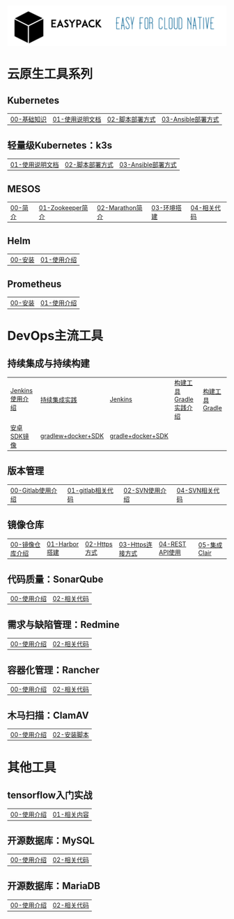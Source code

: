 ![easypack](pics/easypack-logo.png)

# 云原生工具系列
## Kubernetes
<table border="0">
    <tr>
        <td><a href="https://blog.csdn.net/liumiaocn/column/info/12761">00-基础知识</a></td>
        <td><a href="k8s/README.md">01-使用说明文档</a></td>
        <td><a href="k8s/shell">02-脚本部署方式</a></td>
        <td><a href="k8s/ansible">03-Ansible部署方式</a></td>
    </tr>
</table>

## 轻量级Kubernetes：k3s
<table border="0">
    <tr>
        <td><a href="https://liumiaocn.blog.csdn.net/article/details/103268634">01-使用说明文档</a></td>
        <td><a href="containers/standard/rancher/k3s/shell">02-脚本部署方式</a></td>
        <td><a href="containers/standard/rancher/k3s/ansible">03-Ansible部署方式</a></td>
    </tr>
</table>

## MESOS
<table border="0">
    <tr>
        <td><a href="https://blog.csdn.net/liumiaocn/article/details/54285586">00-简介</a></td>
        <td><a href="https://blog.csdn.net/liumiaocn/article/details/54310217">01-Zookeeper简介</a></td>
        <td><a href="https://blog.csdn.net/liumiaocn/article/details/54339732">02-Marathon简介</a></td>
        <td><a href="https://blog.csdn.net/liumiaocn/article/details/54405044">03-环境搭建</a></td>
        <td><a href="mesos">04-相关代码</a></td>
    </tr>
</table>

## Helm
<table border="0">
    <tr>
        <td><a href="https://raw.githubusercontent.com/helm/helm/master/scripts/get-helm-3">00-安装</a></td>
        <td><a href="https://blog.csdn.net/liumiaocn/category_9561027.html">01-使用介绍</a></td>
    </tr>
</table>

## Prometheus
<table border="0">
    <tr>
        <td><a href="https://github.com/liumiaocn/easypack/tree/master/k8s/ansible">00-安装</a></td>
        <td><a href="https://blog.csdn.net/liumiaocn/category_9561738.html">01-使用介绍</a></td>
    </tr>
</table>

# DevOps主流工具
## 持续集成与持续构建
<table border="0">
    <tr>
        <td><a href="https://liumiaocn.blog.csdn.net/article/category/8598907">Jenkins使用介绍</a></td>
        <td><a href="https://blog.csdn.net/liumiaocn/column/info/27057">持续集成实践</a></td>
        <td><a href="containers/alpine/jenkins">Jenkins</a></td>
        <td><a href="https://blog.csdn.net/liumiaocn/article/details/84341611">构建工具Gradle实践介绍</a></td>
        <td><a href="containers/alpine/jenkins">构建工具Gradle</a></td>
    </tr>
        <tr>
        <td><a href="https://liumiaocn.blog.csdn.net/article/details/103640872">安卓SDK镜像</a></td>
        <td><a href="https://blog.csdn.net/liumiaocn/column/info/27057">gradlew+docker+SDK</a></td>
            <td><a href="https://blog.csdn.net/liumiaocn/column/info/27057">gradle+docker+SDK</a></td>
    </tr>
</table>


## 版本管理
<table border="0">
    <tr>
        <td><a href="https://blog.csdn.net/liumiaocn/article/details/82286778">00-Gitlab使用介绍</a></td>
        <td><a href="containers/standard/gitlab">01-gitlab相关代码</a></td>
        <td><a href="containers/alpine/svn/README.md">02-SVN使用介绍</a></td>
        <td><a href="containers/alpine/svn">04-SVN相关代码</a></td>
    </tr>
</table>

## 镜像仓库
<table border="0">
    <tr>
        <td><a href="https://blog.csdn.net/liumiaocn/column/info/26478">00-镜像仓库介绍</a></td>
        <td><a href="https://blog.csdn.net/liumiaocn/article/details/81805063">01-Harbor搭建</a></td>
        <td><a href="https://blog.csdn.net/liumiaocn/article/details/81813693">02-Https方式</a></td>
        <td><a href="https://blog.csdn.net/liumiaocn/article/details/86515962">03-Https连接方式</a></td>
        <td><a href="https://blog.csdn.net/liumiaocn/article/details/81813705">04-REST API使用</a></td>
        <td><a href="https://blog.csdn.net/liumiaocn/article/details/81813707">05-集成Clair</a></td>
    </tr>
</table>

## 代码质量：SonarQube
<table border="0">
    <tr>
        <td><a href="https://liumiaocn.blog.csdn.net/article/category/8559161">00-使用介绍</a></td>
        <td><a href="containers/standard/gitlab">02-相关代码</a></td>
    </tr>
</table>

## 需求与缺陷管理：Redmine
<table border="0">
    <tr>
        <td><a href="https://liumiaocn.blog.csdn.net/article/details/83951987">00-使用介绍</a></td>
        <td><a href="containers/standard/gitlab">02-相关代码</a></td>
    </tr>
</table>

## 容器化管理：Rancher
<table border="0">
    <tr>
        <td><a href="containers/standard/rancher">00-使用介绍</a></td>
        <td><a href="containers/standard/rancher">02-相关代码</a></td>
    </tr>
</table>

## 木马扫描：ClamAV
<table border="0">
    <tr>
        <td><a href="https://blog.csdn.net/liumiaocn/article/details/76577867">00-使用介绍</a></td>
        <td><a href="clamav">02-安装脚本</a></td>
    </tr>
</table>

# 其他工具
## tensorflow入门实战
<table border="0">
    <tr>
        <td><a href="https://blog.csdn.net/liumiaocn/article/details/82851824">00-使用介绍</a></td>
        <td><a href="machinelearning/tensorflow">01-相关内容</a></td>
    </tr>
</table>

## 开源数据库：MySQL
<table border="0">
    <tr>
        <td><a href="https://liumiaocn.blog.csdn.net/article/details/88406119">00-使用介绍</a></td>
        <td><a href="containers/standard/mysql">02-相关代码</a></td>
    </tr>
</table>

## 开源数据库：MariaDB
<table border="0">
    <tr>
        <td><a href="https://liumiaocn.blog.csdn.net/article/details/88406119">00-使用介绍</a></td>
        <td><a href="containers/alpine/maria">02-相关代码</a></td>
    </tr>
</table>

